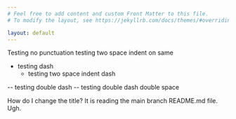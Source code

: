 ```yaml
---
# Feel free to add content and custom Front Matter to this file.
# To modify the layout, see https://jekyllrb.com/docs/themes/#overriding-theme-defaults

layout: default
---
```

Testing no punctuation
  testing two space indent on same

- testing dash
  - testing two space indent dash

-- testing double dash
  -- testing double dash double space

How do I change the title? It is reading the main branch README.md file. Ugh.

